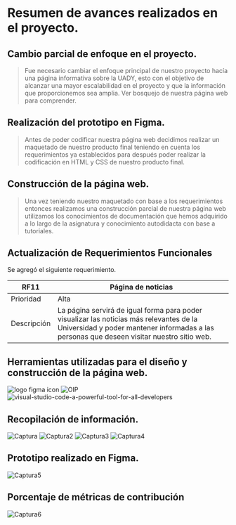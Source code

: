 # Resumen de avances realizados en el proyecto.
## Cambio parcial de enfoque en el proyecto.

> Fue necesario cambiar el enfoque principal de nuestro proyecto hacía una página informativa sobre la UADY, esto con el objetivo de alcanzar una mayor escalabilidad en el proyecto y que la información que proporcionemos sea amplia. Ver bosquejo de nuestra página web para comprender.

## Realización del prototipo en Figma.

> Antes de poder codificar nuestra página web decidimos realizar un maquetado de nuestro producto final teniendo en cuenta los requerimientos ya establecidos para después poder realizar la codificación en HTML y CSS de nuestro producto final.

## Construcción de la página web.

> Una vez teniendo nuestro maquetado con base a los requerimientos entonces realizamos una construcción parcial de nuestra página web utilizamos los conocimientos de documentación que hemos adquirido a lo largo de la asignatura y conocimiento autodidacta con base a tutoriales.

## Actualización de Requerimientos Funcionales

Se agregó el siguiente requerimiento.

| RF11 | Página de noticias |
|--------| ------ | 
| Prioridad | Alta |
| Descripción | La página servirá de igual forma para poder visualizar las noticias más relevantes de la Universidad y poder mantener informadas a las personas que deseen visitar nuestro sitio web. |


## Herramientas utilizadas para el diseño y construcción de la página web.

![logo figma icon](https://user-images.githubusercontent.com/72402156/201001382-0267c573-b6a4-42fa-a1da-21e02e980304.png)
![OIP](https://user-images.githubusercontent.com/72402156/201001386-ad9e9693-bc55-477b-bf74-61564081e867.jpg)
![visual-studio-code-a-powerful-tool-for-all-developers](https://user-images.githubusercontent.com/72402156/201001502-cfdb88aa-ab5a-4ae9-9037-f7e454197350.png)


## Recopilación de información.

![Captura](https://user-images.githubusercontent.com/72402156/201002455-92776a4c-a90b-4e88-870e-1023016040f5.PNG)
![Captura2](https://user-images.githubusercontent.com/72402156/201002457-c91c99c6-fbb9-4f1f-95c1-c55df4907bfb.PNG)
![Captura3](https://user-images.githubusercontent.com/72402156/201002459-3dac3e7c-acf3-4f98-b0b0-c1435532dc7e.PNG)
![Captura4](https://user-images.githubusercontent.com/72402156/201002460-3e369f07-5f99-4d1d-bc02-d0873b3e23ab.PNG)

## Prototipo realizado en Figma.

![Captura5](https://user-images.githubusercontent.com/72402156/201003695-2d631362-2ae8-4d7b-a5db-8237237f8018.PNG)

## Porcentaje de métricas de contribución

![Captura6](https://user-images.githubusercontent.com/72402156/201004530-ea518fc5-6903-435f-8d65-ea04bb777e62.PNG)

